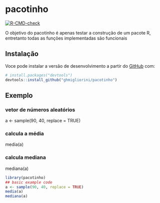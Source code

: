 
# pacotinho

<!-- badges: start -->
[![R-CMD-check](https://github.com/ghmigliorini/pacotinho/workflows/R-CMD-check/badge.svg)](https://github.com/ghmigliorini/pacotinho/actions)
<!-- badges: end -->

O objetivo do pacotinho é apenas testar a construção de um pacote R, entretanto todas as funções implementadas são funcionais

## Instalação

Voce pode instalar a versão de desenvolvimento a partir do [GitHub](https://github.com/) com:

``` r
# install.packages("devtools")
devtools::install_github("ghmigliorini/pacotinho")
```

## Exemplo

### vetor de números aleatórios
a <- sample(90, 40, replace = TRUE)

### calcula a média
media(a)

### calcula mediana
mediana(a)

``` r
library(pacotinho)
## basic example code
a <- sample(90, 40, replace = TRUE)
media(a)
mediana(a)
```

